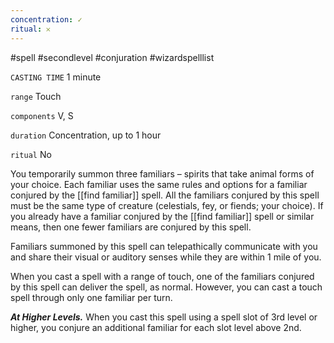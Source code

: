 ```yaml
---
concentration: ✓
ritual: 𐄂
---
```

#spell #secondlevel #conjuration #wizardspelllist

`CASTING TIME`
1 minute

`range`
Touch

`components`
V, S

`duration`
Concentration, up to 1 hour

`ritual`
No

You temporarily summon three familiars – spirits that take animal forms of your choice. Each familiar uses the same rules and options for a familiar conjured by the [[find familiar]] spell. All the familiars conjured by this spell must be the same type of creature (celestials, fey, or fiends; your choice). If you already have a familiar conjured by the [[find familiar]] spell or similar means, then one fewer familiars are conjured by this spell.

Familiars summoned by this spell can telepathically communicate with you and share their visual or auditory senses while they are within 1 mile of you.

When you cast a spell with a range of touch, one of the familiars conjured by this spell can deliver the spell, as normal. However, you can cast a touch spell through only one familiar per turn.

**_At Higher Levels._** When you cast this spell using a spell slot of 3rd level or higher, you conjure an additional familiar for each slot level above 2nd.